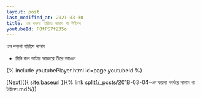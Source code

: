 ```yaml
---
layout: post
last_modified_at: 2021-03-30
title: ওম কয়লা হারিযে নামায গা টাইমস
youtubeId: F0tPS7fZ35o
---
```

 
 
 ওম কয়লা হারিযে নামায  
 
 -  যিনি জল ভাটার আকারে তীরে ভাঙেন 
 
  
 
  
 
 
 
 
 
 


{% include youtubePlayer.html id=page.youtubeId %}
 
[Next]({{ site.baseurl }}{% link  split1/_posts/2018-03-04-ওম কয়লা কার্থরে নামায গা টাইমস.md%})
 
